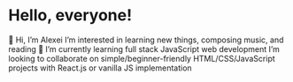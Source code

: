 # Hello, everyone!
👋 Hi, I’m Alexei
I’m interested in learning new things, composing music, and reading
👀 I’m currently learning full stack JavaScript web development
I’m looking to collaborate on simple/beginner-friendly HTML/CSS/JavaScript projects with React.js or vanilla JS implementation
